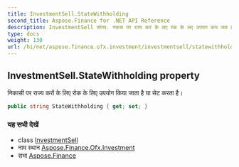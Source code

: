 ```yaml
---
title: InvestmentSell.StateWithholding
second_title: Aspose.Finance for .NET API Reference
description: InvestmentSell संपत्त. नकस पर रज्य करं के लए रक के लए उपयग कय जत है य सेट करत है
type: docs
weight: 130
url: /hi/net/aspose.finance.ofx.investment/investmentsell/statewithholding/
---
```

## InvestmentSell.StateWithholding property

निकासी पर राज्य करों के लिए रोक के लिए उपयोग किया जाता है या सेट करता है।

```csharp
public string StateWithholding { get; set; }
```

### यह सभी देखें

* class [InvestmentSell](../)
* नाम स्थान [Aspose.Finance.Ofx.Investment](../../investmentsell/)
* सभा [Aspose.Finance](../../../)



